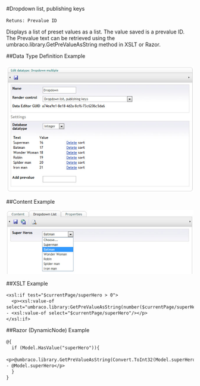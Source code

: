 #Dropdown list, publishing keys

`Retuns: Prevalue ID`

Displays a list of preset values as a list. The value saved is a prevalue ID. The Prevalue text can be retrieved using the umbraco.library.GetPreValueAsString method in XSLT or Razor.

##Data Type Definition Example

![Dropdown List, publishing keys Data Type Definition](images/Dropdown-Publish-Keys-DataType.jpg?raw=true)

##Content Example

![Dropdown List, Publish Keys Content Example](images/Dropdown-Content.jpg?raw=true)

##XSLT Example

	<xsl:if test="$currentPage/superHero > 0">  
	  <p><xsl:value-of select="umbraco.library:GetPreValueAsString(number($currentPage/superHero))"/> - <xsl:value-of select="$currentPage/superHero"/></p>  
	</xsl:if>

##Razor (DynamicNode) Example

	@{
	  if (Model.HasValue("superHero")){                                                     
	    <p>@umbraco.library.GetPreValueAsString(Convert.ToInt32(Model.superHero)) - @Model.superHero</p>                                                                                               
	  }
	}